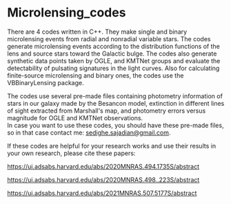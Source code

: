 # Microlensing_codes

There are 4 codes written in C++.  They make single and binary microlensing events from radial and nonradial variable stars. The codes generate microlensing events according to the distribution functions of the lens and source stars toward the Galactic bulge.
The codes also generate synthetic data points taken by OGLE, and KMTNet groups and evaluate the detectability of pulsating signatures in the light curves. 
Also for calculating finite-source microlensing and binary ones, the codes use the VBBinaryLensing package. 

The codes use several pre-made files containing photometry information of stars in our galaxy made by the Besancon model, extinction in different lines of sight extracted from Marshall's map, and photometry errors versus magnitude for OGLE and KMTNet observations.  
In case you want to use these codes, you should have these pre-made files, so in that case contact me:  sedighe.sajadian@gmail.com.  

If these codes are helpful for your research works and use their results in your own research, please cite these papers: 

https://ui.adsabs.harvard.edu/abs/2020MNRAS.494.1735S/abstract

https://ui.adsabs.harvard.edu/abs/2020MNRAS.498..223S/abstract

https://ui.adsabs.harvard.edu/abs/2021MNRAS.507.5177S/abstract
